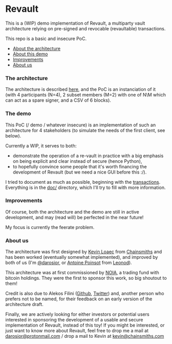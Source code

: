 # Revault

This is a (WIP) demo implementation of Revault, a multiparty vault architecture relying on
pre-signed and revocable (revaultable) transactions.

This repo is a basic and insecure PoC.

- [About the architecture](#the-architecture)
- [About this demo](#the-demo)
- [Improvements](#improvements)
- [About us](#about-us)


### The architecture

The architecture is described [here](doc/revault.pdf), and the PoC is an instanciation of it (with 4
participants (N=4), 2 subset members (M=2) with one of N\M which can act as a spare
signer, and a CSV of 6 blocks).

### The demo

This PoC (/ demo / whatever insecure) is an implementation of such an architecture for 4
stakeholders (to simulate the needs of the first client, see below).

Currently a WIP, it serves to both:
- demonstrate the operation of a re-vault in practice with a big emphasis on being explicit and clear instead of secure (hence Python),
- to hopefully convince some people that it's worth financing the development of Revault
(but we need a nice GUI before this :/).

I tried to document as much as possible, beginning with the [transactions](doc/transactions.md).
Everything is in the [doc/](doc/) directory, which I'll try to fill with more information.

### Improvements

Of course, both the architecture and the demo are still in active development, and may
(read will) be perfected in the near future!

My focus is currently the feerate problem.

### About us

The architecture was first designed by [Kevin Loaec](https://twitter.com/KLoaec) from
[Chainsmiths](https://chainsmiths.com/) and has been worked (eventually somewhat implemented),
and improved by both of us (I'm [@darosior](https://github.com/darosior), or
[Antoine Poinsot](https://twitter.com/darosior) from [Leonod](https://leonod.com/)).

This architecture was at first commissioned by [NOIA](http://noia.capital), a trading fund with bitcoin
holdings. They were the first to sponsor this work, so big shoutout to them!

Credit is also due to Alekos Filini ([Github](https://github.com/afilini), [Twitter](https://twitter.com/afilini))
and, another person who prefers not to be named, for their feedback on an early
version of the architecture draft.


Finally, we are actively looking for either investors or potential users interested in
sponsoring the development of a usable and secure implementation of Revault, instead of
this toy!
If you might be interested, or just want to know more about Revault, feel free to drop me
a mail at darosior@protonmail.com / drop a mail to Kevin at kevin@chainsmiths.com
